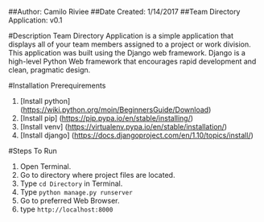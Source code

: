 ##Author: Camilo Riviee
##Date Created: 1/14/2017
##Team Directory Application: v0.1

#Description
Team Directory Application is a simple application that displays all of your
team members assigned to a project or work division. This application was built
using the Django web framework. Django is a high-level Python Web framework that
encourages rapid development and clean, pragmatic design.

#Installation Prerequirements
1. [Install python] (https://wiki.python.org/moin/BeginnersGuide/Download)
2. [Install pip] (https://pip.pypa.io/en/stable/installing/)
3. [Install venv] (https://virtualenv.pypa.io/en/stable/installation/)
4. [Install django] (https://docs.djangoproject.com/en/1.10/topics/install/)

#Steps To Run
1. Open Terminal.
2. Go to directory where project files are located.
3. Type `cd Directory` in Terminal.
4. Type `python manage.py runserver`
5. Go to preferred Web Browser.
6. type `http://localhost:8000`
